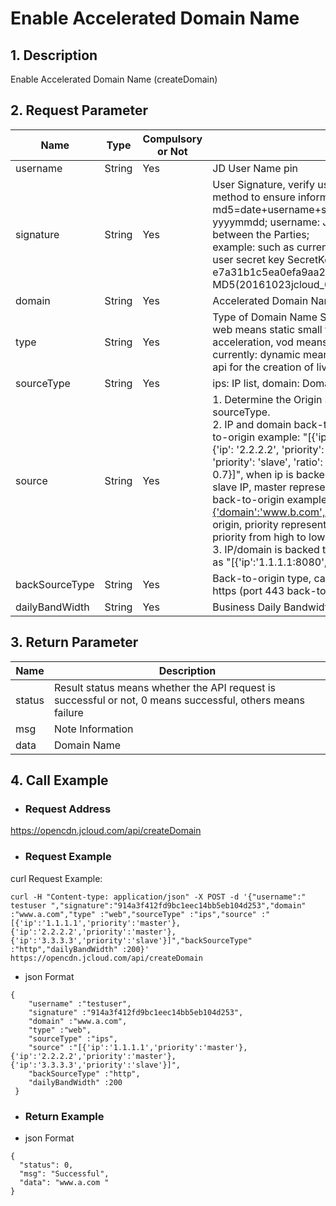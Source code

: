 # **Enable Accelerated Domain Name**

## **1. Description**

Enable Accelerated Domain Name (createDomain)

## **2. Request Parameter**

| Name   | Type | Compulsory or Not | Description                                                         |
| -------------- | ------ | -------- | ------------------------------------------------------------ |
| username       | String | Yes           | JD User Name pin                                               |
| signature      | String | Yes           | User Signature, verify user's identity information through md5 method to ensure information security.</br> md5=date+username+secret key SecretKey; date: format is yyyymmdd; username: JD user name pin secret key: agreed between the Parties;</br> example: such as current date 2016-10-23, user pin: jcloud_00, user secret key SecretKey: e7a31b1c5ea0efa9aa2f29c6559f7d61, then the signature is MD5(20161023jcloud_00e7a31b1c5ea0efa9aa2f29c6559f7d61) |
| domain         | String | Yes           | Accelerated Domain Name                                                     |
| type           | String | Yes           | Type of Domain Name Service resources, currently only supports web means static small files, download means large file acceleration, vod means video acceleration (types not supported currently: dynamic means dynamic acceleration, refer to live open api for the creation of live domain) |
| sourceType     | String | Yes           | ips: IP list, domain: Domain name, oss: oss back-to-origin                       |
| source         | String | Yes       | 1. Determine the Origin Server IP List or domain based on sourceType. </br>2. IP and domain back-to-origin must be in json format. ip back-to-origin example: "[{'ip': '1.1.1.1', 'priority': 'master', 'ratio': 0.6}, {'ip': '2.2.2.2', 'priority': 'master', 'ratio': 0.4}, {'ip': '3.3.3.3', 'priority': 'slave', 'ratio': 0.3}, {'ip': '4.4.4.4', 'priority': 'slave', 'ratio': 0.7}]", when ip is backed to origin, priority represents master and slave IP, master represents master, slave represents slave; domain back-to-origin example: "[{'domain':'www.a.com','priority':'1'},{'domain':'www.b.com','priority':'2’}]", when domain is backed to origin, priority represents the priority of domain, 1-5 represent the priority from high to low; OSS back-to-origin "oss.jcloud.com".</br>3. IP/domain is backed to origin, customized ports can be set, such as "[{'ip':'1.1.1.1:8080','priority': 'master'}]" |
| backSourceType | String | Yes           | Back-to-origin type, can only be http (port 80 back-to-origin) or https (port 443 back-to-origin), http by default |
| dailyBandWidth | String | Yes           |Business Daily Bandwidth at the peak                                             |

## **3. Return Parameter**

| **Name**   | **Description**                                                  |
| -------- | --------------------------------------------------------- |
| status   | Result status means whether the API request is successful or not, 0 means successful, others means failure|
| msg      | Note Information                                          |
| data     | Domain Name                                                      |

## **4. Call Example**

- ### **Request Address**

https://opencdn.jcloud.com/api/createDomain

- ### **Request Example**

curl Request Example:
```
curl -H "Content-type: application/json" -X POST -d '{"username":" testuser ","signature":"914a3f412fd9bc1eec14bb5eb104d253","domain" :"www.a.com","type" :"web","sourceType" :"ips","source" :"[{'ip':'1.1.1.1','priority':'master'},{'ip':'2.2.2.2','priority':'master'},{'ip':'3.3.3.3','priority':'slave'}]","backSourceType" :"http","dailyBandWidth" :200}' https://opencdn.jcloud.com/api/createDomain
```
* json Format
```
{
    "username" :"testuser",
    "signature" :"914a3f412fd9bc1eec14bb5eb104d253",
    "domain" :"www.a.com",
    "type" :"web",
    "sourceType" :"ips",
    "source" :"[{'ip':'1.1.1.1','priority':'master'},{'ip':'2.2.2.2','priority':'master'},{'ip':'3.3.3.3','priority':'slave'}]",
    "backSourceType" :"http",
    "dailyBandWidth" :200
 }
```
- ### **Return Example**

* json Format

```
{
  "status": 0,
  "msg": "Successful",
  "data": "www.a.com "
}
```

 